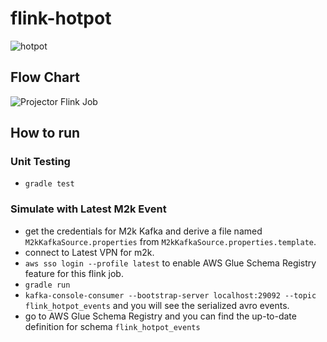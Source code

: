 # flink-hotpot

![hotpot](https://user-images.githubusercontent.com/110857308/232117492-d046a5b9-4284-4e05-8345-9701fa09ccbc.jpg)

## Flow Chart

![Projector Flink Job](https://user-images.githubusercontent.com/110857308/233148674-45ba9023-6490-4106-8eee-c1354e7cf5dd.png)

## How to run

### Unit Testing

- `gradle test`

### Simulate with Latest M2k Event

- get the credentials for M2k Kafka and derive a file named `M2kKafkaSource.properties` from `M2kKafkaSource.properties.template`.
- connect to Latest VPN for m2k.
- `aws sso login --profile latest` to enable AWS Glue Schema Registry feature for this flink job.
- `gradle run`
- `kafka-console-consumer --bootstrap-server localhost:29092 --topic flink_hotpot_events` and you will see the serialized avro events.
- go to AWS Glue Schema Registry and you can find the up-to-date definition for schema `flink_hotpot_events`
